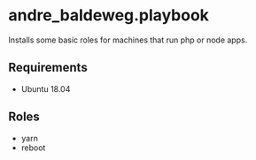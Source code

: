 # andre_baldeweg.playbook

Installs some basic roles for machines that run php or node apps.

## Requirements

- Ubuntu 18.04

## Roles

- yarn
- reboot
